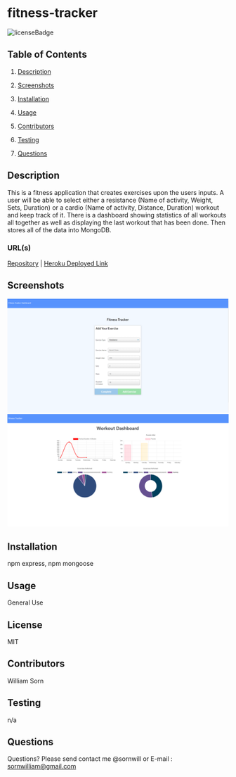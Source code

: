   
# fitness-tracker
![licenseBadge](https://img.shields.io/badge/license-MIT-brightgreen)
## Table of Contents 
1. [Description](#description)

2. [Screenshots](#screenshots)

3. [Installation](#installation)

4. [Usage](#usage)

5. [Contributors](#contributors)

6. [Testing](#testing)

7. [Questions](#questions)

    
## Description 
This is a fitness application that creates exercises upon the users inputs. 
A user will be able to select either a resistance (Name of activity, Weight, Sets, Duration) or a cardio (Name of activity, Distance, Duration) workout and keep track of it.
There is a dashboard showing statistics of all workouts all together as well as displaying the last workout that has been done. Then stores all of the data into MongoDB.


### URL(s)
[Repository](https://github.com/sornwill/fitness-tracker)
|
[Heroku Deployed Link](https://ws-fitness-tracker.herokuapp.com/?id=5f23857a1307b10017cc7668)
      
## Screenshots
![screenshots](./public/screenshots/add.png)
![screenshots](./public/screenshots/dashboard.png)
    
## Installation
npm express, npm mongoose 
    
## Usage
General Use 
    
## License
MIT 
    
## Contributors
William Sorn 
    
## Testing
n/a 
      
## Questions
Questions? Please send contact me @sornwill or E-mail : sornwilliam@gmail.com
      
